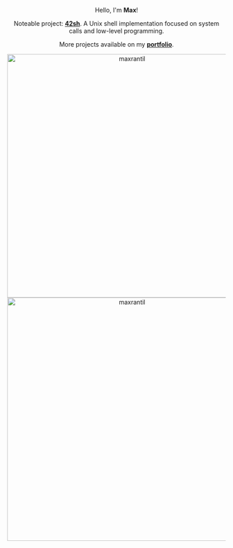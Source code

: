 <p align="center">
  Hello, I'm <b>Max</b>!
</p>

<p align="center">
  Noteable project: <a href="https://github.com/maxrantil/42sh" target="_blank"><b>42sh</b></a>. A Unix shell implementation focused on system calls and low-level programming.
</p>

<p align="center">
  More projects available on my <a href="https://maxrantil.github.io" target="_blank"><b>portfolio</b></a>.
</p>

<p align="center">
<img src="https://github-readme-stats.vercel.app/api/top-langs?username=maxrantil&show_icons=true&theme=react&locale=en&layout=compact" alt="maxrantil" style="height: 14vh"/>
<img src="https://github-readme-stats.vercel.app/api?username=maxrantil&show_icons=true&theme=react&locale=en" alt="maxrantil" style="height: 14vh"/>
</p>
